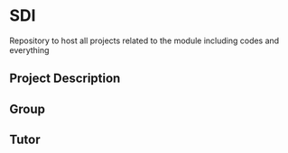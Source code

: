 # SDI
Repository to host all projects related to the module including codes and everything
## Project Description
## Group
## Tutor
